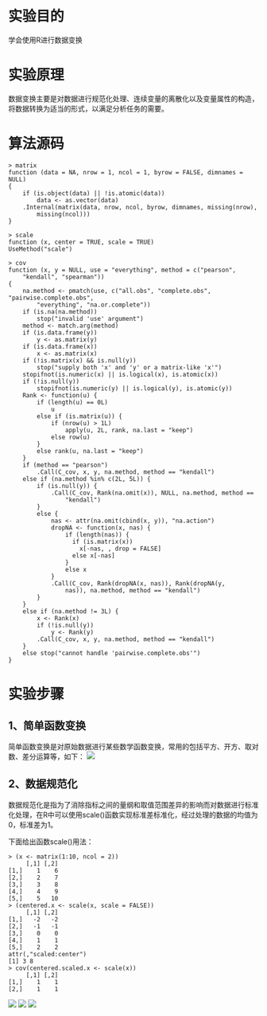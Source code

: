 # 实验目的

学会使用R进行数据变换

# 实验原理

数据变换主要是对数据进行规范化处理、连续变量的离散化以及变量属性的构造，将数据转换为适当的形式，以满足分析任务的需要。

# 算法源码
```
> matrix
function (data = NA, nrow = 1, ncol = 1, byrow = FALSE, dimnames = NULL) 
{
    if (is.object(data) || !is.atomic(data)) 
        data <- as.vector(data)
    .Internal(matrix(data, nrow, ncol, byrow, dimnames, missing(nrow), 
        missing(ncol)))
}

> scale
function (x, center = TRUE, scale = TRUE) 
UseMethod("scale")

> cov
function (x, y = NULL, use = "everything", method = c("pearson", 
    "kendall", "spearman")) 
{
    na.method <- pmatch(use, c("all.obs", "complete.obs", "pairwise.complete.obs", 
        "everything", "na.or.complete"))
    if (is.na(na.method)) 
        stop("invalid 'use' argument")
    method <- match.arg(method)
    if (is.data.frame(y)) 
        y <- as.matrix(y)
    if (is.data.frame(x)) 
        x <- as.matrix(x)
    if (!is.matrix(x) && is.null(y)) 
        stop("supply both 'x' and 'y' or a matrix-like 'x'")
    stopifnot(is.numeric(x) || is.logical(x), is.atomic(x))
    if (!is.null(y)) 
        stopifnot(is.numeric(y) || is.logical(y), is.atomic(y))
    Rank <- function(u) {
        if (length(u) == 0L) 
            u
        else if (is.matrix(u)) {
            if (nrow(u) > 1L) 
                apply(u, 2L, rank, na.last = "keep")
            else row(u)
        }
        else rank(u, na.last = "keep")
    }
    if (method == "pearson") 
        .Call(C_cov, x, y, na.method, method == "kendall")
    else if (na.method %in% c(2L, 5L)) {
        if (is.null(y)) {
            .Call(C_cov, Rank(na.omit(x)), NULL, na.method, method == 
                "kendall")
        }
        else {
            nas <- attr(na.omit(cbind(x, y)), "na.action")
            dropNA <- function(x, nas) {
                if (length(nas)) {
                  if (is.matrix(x)) 
                    x[-nas, , drop = FALSE]
                  else x[-nas]
                }
                else x
            }
            .Call(C_cov, Rank(dropNA(x, nas)), Rank(dropNA(y, 
                nas)), na.method, method == "kendall")
        }
    }
    else if (na.method != 3L) {
        x <- Rank(x)
        if (!is.null(y)) 
            y <- Rank(y)
        .Call(C_cov, x, y, na.method, method == "kendall")
    }
    else stop("cannot handle 'pairwise.complete.obs'")
}
```

# 实验步骤

## 1、简单函数变换

简单函数变换是对原始数据进行某些数学函数变换，常用的包括平方、开方、取对数、差分运算等，如下：
![](https://kfcoding-static.oss-cn-hangzhou.aliyuncs.com/gitcourse-bigdata/2-1-7-1_20171107083945.045.png)

## 2、数据规范化

数据规范化是指为了消除指标之间的量纲和取值范围差异的影响而对数据进行标准化处理，在R中可以使用scale\(\)函数实现标准差标准化，经过处理的数据的均值为0，标准差为1。

下面给出函数scale\(\)用法：

```
> (x <- matrix(1:10, ncol = 2))
     [,1] [,2]
[1,]    1    6
[2,]    2    7
[3,]    3    8
[4,]    4    9
[5,]    5   10
> (centered.x <- scale(x, scale = FALSE))
     [,1] [,2]
[1,]   -2   -2
[2,]   -1   -1
[3,]    0    0
[4,]    1    1
[5,]    2    2
attr(,"scaled:center")
[1] 3 8
> cov(centered.scaled.x <- scale(x))
     [,1] [,2]
[1,]    1    1
[2,]    1    1
```

![](https://kfcoding-static.oss-cn-hangzhou.aliyuncs.com/gitcourse-bigdata/2-1-7-2_20171107084047.047.png)
![](https://kfcoding-static.oss-cn-hangzhou.aliyuncs.com/gitcourse-bigdata/2-1-7-3_20171107084421.021.png)
![](https://kfcoding-static.oss-cn-hangzhou.aliyuncs.com/gitcourse-bigdata/2-1-7-4_20171107084518.018.png)